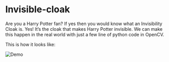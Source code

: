 # Invisible-cloak
Are you a  Harry Potter fan?  If yes then  you would know what an Invisibility Cloak is. Yes! It’s the cloak that makes Harry Potter invisible. We can make this happen in the real world with just a few line of python code in OpenCV.

This is how it looks like:

![Demo](https://github.com/Prathyusha-Guduru/Data/blob/master/Invisible%20cloak.gif)
